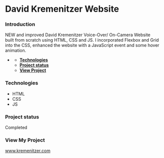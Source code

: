 # **David Kremenitzer Website**

### **Introduction**
NEW and improved David Kremenitzer Voice-Over/ On-Camera Website built from scratch using HTML, CSS and JS. I incorporated Flexbox and Grid into the CSS, enhanced the website with a JavaScript event and some hover animation.
- [](#)

    - [**Technologies**](#technologies)
    - [**Project status**](#project-status)
    - [**View Project**](#other-information)

### **Technologies**

- HTML
- CSS
- JS


  
### **Project status**
Completed

### **View My Project**
www.kremenitzer.com

